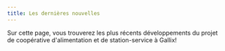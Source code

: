 ```yaml
---
title: Les dernières nouvelles
---
```


Sur cette page, vous trouverez les plus récents développements du projet de coopérative d'alimentation et de station-service à Gallix!